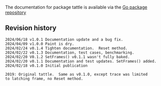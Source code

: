 The documentation for package tattle is available via the
[Go package repository](https://pkg.go.dev/github.com/rsnorthscope/tattle)

## Revision history
```
2024/06/18 v1.0.1 Documentation update and a bug fix.
2024/04/09 v1.0.0 Paint is dry.
2024/02/24 v0.1.4 Tighten documentation.  Reset method.
2024/02/22 v0.1.3 Documentation, test cases, benchmarking.
2024/02/20 V0.1.2 SetFrames() v0.1.1 wasn't fully baked.
2024/02/20 v0.1.1 Documentation and test updates. SetFrames() added.
2024/02/18 v0.1.0 Initial publication

2019: Original tattle.  Same as v0.1.0, except trace was limited
to latching frame, no Reset method.
```
